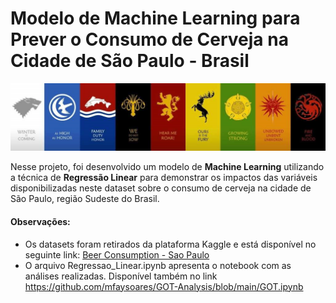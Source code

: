 # Modelo de Machine Learning para Prever o Consumo de Cerveja na Cidade de São Paulo - Brasil

![alt text](https://github.com/mfaysoares/GOT-Analysis/blob/main/cover.png)

Nesse projeto, foi desenvolvido um modelo de **Machine Learning** utilizando a técnica de **Regressão Linear** para demonstrar os impactos das variáveis disponibilizadas neste dataset sobre o consumo de cerveja na cidade de São Paulo, região Sudeste do Brasil. 

#### **Observações:**

*   Os datasets foram retirados da plataforma Kaggle e está disponível no seguinte link: [Beer Consumption - Sao Paulo]([https://https://www.kaggle.com/datasets/mylesoneill/game-of-thrones](https://www.kaggle.com/datasets/dongeorge/beer-consumption-sao-paulo))
*   O arquivo Regressao_Linear.ipynb apresenta o notebook com as análises realizadas. Disponível também no link https://github.com/mfaysoares/GOT-Analysis/blob/main/GOT.ipynb

